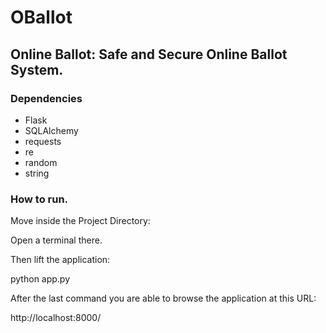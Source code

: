 # OBallot

## Online Ballot:  Safe and Secure Online Ballot System.

### Dependencies 
* Flask
* SQLAlchemy
* requests
* re
* random
* string

### How to run.
Move inside the Project Directory:

Open a terminal there.

Then lift the application:

python app.py

After the last command you are able to browse the application at this URL:

http://localhost:8000/


